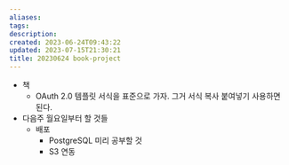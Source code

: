 ```yaml
---
aliases: 
tags: 
description:
created: 2023-06-24T09:43:22
updated: 2023-07-15T21:30:21
title: 20230624 book-project
---
```

- 책
	- OAuth 2.0 템플릿 서식을 표준으로 가자. 그거 서식 복사 붙여넣기 사용하면 된다.
- 다음주 월요일부터 할 것들
	- 배포
		- PostgreSQL 미리 공부할 것
		- S3 연동
